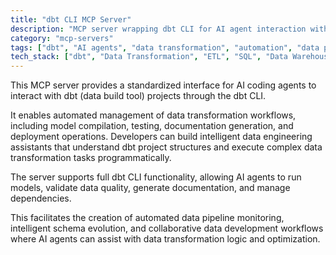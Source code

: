 ```yaml
---
title: "dbt CLI MCP Server"
description: "MCP server wrapping dbt CLI for AI agent interaction with dbt projects and data transformations."
category: "mcp-servers"
tags: ["dbt", "AI agents", "data transformation", "automation", "data pipeline"]
tech_stack: ["dbt", "Data Transformation", "ETL", "SQL", "Data Warehousing", "AI"]
---
```


This MCP server provides a standardized interface for AI coding agents to interact with dbt (data build tool) projects through the dbt CLI. 

It enables automated management of data transformation workflows, including model compilation, testing, documentation generation, and deployment operations. Developers can build intelligent data engineering assistants that understand dbt project structures and execute complex data transformation tasks programmatically.

The server supports full dbt CLI functionality, allowing AI agents to run models, validate data quality, generate documentation, and manage dependencies. 

This facilitates the creation of automated data pipeline monitoring, intelligent schema evolution, and collaborative data development workflows where AI agents can assist with data transformation logic and optimization.